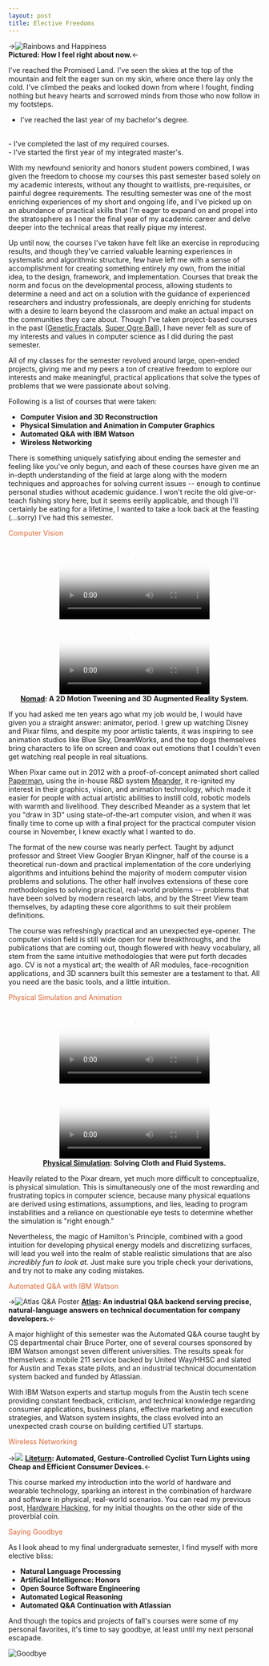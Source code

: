```yaml
---
layout: post
title: Elective Freedoms
---
```


->![Rainbows and Happiness](http://blog.mailchimp.com/wp-content/uploads/2011/03/happy-rainbow.jpg)
</br>
__Pictured: How I feel right about now.__<-

I've reached the Promised Land. I've seen the skies at the top of the mountain and felt the eager sun on my skin, where once there lay only the cold.  I've climbed the peaks and looked down from where I fought, finding nothing but heavy hearts and sorrowed minds from those who now follow in my footsteps.


- I've reached the last year of my bachelor's degree.
</br>
- I've completed the last of my required courses. 
</br>
- I've started the first year of my integrated master's.


With my newfound seniority and honors student powers combined, I was given the freedom to choose my courses this past semester based solely on my academic interests, without any thought to waitlists, pre-requisites, or painful degree requirements. The resulting semester was one of the most enriching experiences of my short and ongoing life, and I've picked up on an abundance of practical skills that I'm eager to expand on and propel into the stratosphere as I near the final year of my academic career and delve deeper into the technical areas that really pique my interest.


Up until now, the courses I've taken have felt like an exercise in reproducing results, and though they've carried valuable learning experiences in systematic and algorithmic structure, few have left me with a sense of accomplishment for creating something entirely my own, from the initial idea, to the design, framework, and implementation. Courses that break the norm and focus on the developmental process, allowing students to determine a need and act on a solution with the guidance of experienced researchers and industry professionals, are deeply enriching for students with a desire to learn beyond the classroom and make an actual impact on the communities they care about. Though I've taken project-based courses in the past ([Genetic Fractals](https://github.com/kyeah/genetic-fractals), [Super Ogre Ball](https://github.com/kyeah/super-ogre-ball)), I have never felt as sure of my interests and values in computer science as I did during the past semester.


All of my classes for the semester revolved around large, open-ended projects, giving me and my peers a ton of creative freedom to explore our interests and make meaningful, practical applications that solve the types of problems that we were passionate about solving. 


Following is a list of courses that were taken:


- __Computer Vision and 3D Reconstruction__
- __Physical Simulation and Animation in Computer Graphics__
- __Automated Q&A with IBM Watson__
- __Wireless Networking__


There is something uniquely satisfying about ending the semester and feeling like you've only begun, and each of these courses have given me an in-depth understanding of the field at large along with the modern techniques and approaches for solving current issues -- enough to continue personal studies without academic guidance. I won't recite the old give-or-teach fishing story here, but it seems eerily applicable, and though I'll certainly be eating for a lifetime, I wanted to take a look back at the feasting (...sorry) I've had this semester.


<h3-dark style="color: #DB6837">Computer Vision</h3-dark>

<center>
<video autoplay loop preload="auto" poster="http://thumbs.gfycat.com/IdealTatteredAtlanticblockgoby-poster.jpg">
       <source src="http://zippy.gfycat.com/IdealTatteredAtlanticblackgoby.webm" type="video/webm"></source>
</video>


<video autoplay loop preload="auto" poster="http://thumbs.gfycat.com/SparseGloriousArabianwildcat-poster.jpg">
       <source src="http://zippy.gfycat.com/SparseGloriousArabianwildcat.webm" type="video/webm"></source>
</video>
</br>
<b><a href="https://github.com/kyeah/Nomad">Nomad</a>: A 2D Motion Tweening and 3D Augmented Reality System.</b> 
</center>


If you had asked me ten years ago what my job would be, I would have given you a straight answer: animator, period. I grew up watching Disney and Pixar films, and despite my poor artistic talents, it was inspiring to see animation studios like Blue Sky, DreamWorks, and the top dogs themselves bring characters to life on screen and coax out emotions that I couldn't even get watching real people in real situations.


When Pixar came out in 2012 with a proof-of-concept animated short called [Paperman](http://www.dailymotion.com/video/xzt3vb_paperman_shortfilms), using the in-house R&D system [Meander](https://www.youtube.com/watch?v=OKl9mpGMCiA), it re-ignited my interest in their graphics, vision, and animation technology, which made it easier for people with actual artistic abilities to instill cold, robotic models with warmth and livelihood. They described Meander as a system that let you "draw in 3D" using state-of-the-art computer vision, and when it was finally time to come up with a final project for the practical computer vision course in November, I knew exactly what I wanted to do.


The format of the new course was nearly perfect. Taught by adjunct professor and Street View Googler Bryan Klingner, half of the course is a theoretical run-down and practical implementation of the core underlying algorithms and intuitions behind the majority of modern computer vision problems and solutions. The other half involves extensions of these core methodologies to solving practical, real-world problems -- problems that have been solved by modern research labs, and by the Street View team themselves, by adapting these core algorithms to suit their problem definitions.


The course was refreshingly practical and an unexpected eye-opener. The computer vision field is still wide open for new breakthroughs, and the publications that are coming out, though flowered with heavy vocabulary, all stem from the same intuitive methodologies that were put forth decades ago. CV is not a mystical art; the wealth of AR modules, face-recognition applications, and 3D scanners built this semester are a testament to that. All you need are the basic tools, and a little intuition.


<h3-dark style="color: #DB6837">Physical Simulation and Animation</h3-dark>

<center>
<video controls autoplay loop preload="auto" poster="/img/projects/cloth-poster.png" style="max-width:90%">
       <source src="/img/projects/cloth.webm" type="video/webm"></source>
</video>


<video controls autoplay loop preload="auto" poster="/img/projects/fluids-poster.png" style="max-width:90%">
       <source src="/img/projects/fluids.webm" type="video/webm"></source>
</video>
</br>
<b><a href="https://github.com/kyeah/Cloth-Fluids-Solver">Physical Simulation</a>: Solving Cloth and Fluid Systems.</b> 
</center>

Heavily related to the Pixar dream, yet much more difficult to conceptualize, is physical simulation. This is simultaneously one of the most rewarding and frustrating topics in computer science, because many physical equations are derived using estimations, assumptions, and lies, leading to program instabilities and a reliance on questionable eye tests to determine whether the simulation is "right enough."


Nevertheless, the magic of Hamilton's Principle, combined with a good intuition for developing physical energy models and discretizing surfaces, will lead you well into the realm of stable realistic simulations that are also <i>incredibly fun to look at.</i> Just make sure you triple check your derivations, and try not to make any coding mistakes.


<h3-dark style="color: #DB6837">Automated Q&A with IBM Watson</h3-dark>


->![Atlas Q&A Poster](/img/projects/atlas.png)
__[Atlas](https://github.com/kyeah/Watson-Code-Search-Intellij): An industrial Q&A backend serving precise, natural-language answers on technical documentation for company developers.__<-

A major highlight of this semester was the Automated Q&A course taught by CS departmental chair Bruce Porter, one of several courses sponsored by IBM Watson amongst seven different universities. The results speak for themselves: a mobile 211 service backed by United Way/HHSC and slated for Austin and Texas state pilots, and an industrial technical documentation system backed and funded by Atlassian. 


With IBM Watson experts and startup moguls from the Austin tech scene providing constant feedback, criticism, and technical knowledge regarding consumer applications, business plans, effective marketing and execution strategies, and Watson system insights, the class evolved into an unexpected crash course on building certified UT startups.


<h3-dark style="color: #DB6837">Wireless Networking</h3-dark>

->![](/img/projects/liteturn-splash.png)
__[Liteturn](https://github.com/kyeah/liteturn): Automated, Gesture-Controlled Cyclist Turn Lights using Cheap and Efficient Consumer Devices.__<-

This course marked my introduction into the world of hardware and wearable technology, sparking an interest in the combination of hardware and software in physical, real-world scenarios. You can read my previous post, [Hardware Hacking](/2014/10/19/hardware-hacking/), for my initial thoughts on the other side of the proverbial coin.


<h3-dark style="color: #DB6837">Saying Goodbye</h3-dark>


As I look ahead to my final undergraduate semester, I find myself with more elective bliss:

- __Natural Language Processing__
- __Artificial Intelligence: Honors__
- __Open Source Software Engineering__
- __Automated Logical Reasoning__
- __Automated Q&A Continuation with Atlassian__

And though the topics and projects of fall's courses were some of my personal favorites, it's time to say goodbye, at least until my next personal escapade.

![Goodbye](http://vimyridgehistory.com/wp-content/gallery/seeing-the-boys-off/248067a3-ef3e-4a65-9696-63baca033a63-A20450.jpg)